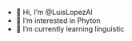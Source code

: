 - 👋 Hi, I’m @LuisLopezAl
- 👀 I’m interested in Phyton
- 🌱 I’m currently learning linguistic



<!---
LuisLopezAl/LuisLopezAl is a ✨ special ✨ repository because its `README.md` (this file) appears on your GitHub profile.
You can click the Preview link to take a look at your changes.
--->
